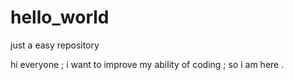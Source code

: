 # hello_world
just a easy repository


hi everyone ;
i want to improve my ability of coding ;
so i am here .
